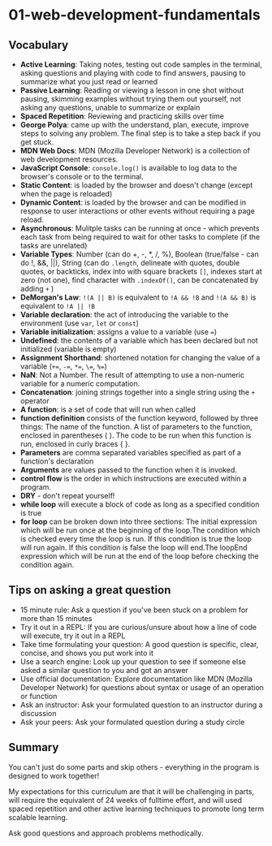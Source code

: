# 01-web-development-fundamentals

## Vocabulary

- **Active Learning**: Taking notes, testing out code samples in the terminal, asking questions and playing with code to find answers, pausing to summarize what you just read or learned
- **Passive Learning**: Reading or viewing a lesson in one shot without pausing, skimming examples without trying them out yourself, not asking any questions, unable to summarize or explain
- **Spaced Repetition**: Reviewing and practicing skills over time
- **George Polya**: came up with the understand, plan, execute, improve steps to solving any problem. The final step is to take a step back if you get stuck.
- **MDN Web Docs**: MDN (Mozilla Developer Network) is a collection of web development resources.
- **JavaScript Console**: `console.log()` is available to log data to the browser's console or to the terminal.
- **Static Content**: is loaded by the browser and doesn't change (except when the page is reloaded)
- **Dynamic Content**: is loaded by the browser and can be modified in response to user interactions or other events without requiring a page reload.
- **Asynchronous**: Mulitple tasks can be running at once - which prevents each task from being required to wait for other tasks to complete (if the tasks are unrelated)
- **Variable Types**: Number (can do +, -, *, /, %), Boolean (true/false - can do !, &&, ||), String (can do `.length`, delineate with quotes, double quotes, or backticks, index into with square brackets `[]`, indexes start at zero (not one), find character with `.indexOf()`, can be concatenated by adding `+` )
- **DeMorgan's Law**: `!(A || B)` is equivalent to `!A && !B` and `!(A && B)` is equivalent to `!A || !B`
-  **Variable declaration**: the act of introducing the variable to the environment (use `var`, `let` or `const`)
-  **Variable initialization**: assigns a value to a variable (use `=`)
-  **Undefined**: the contents of a variable which has been declared but not initialized (variable is empty)
- **Assignment Shorthand**: shortened notation for changing the value of a variable (`+=`, `-=`, `*=`, `\=`, `%=`)
- **NaN**: Not a Number. The result of attempting to use a non-numeric variable for a numeric computation.
- **Concatenation**: joining strings together into a single string using the `+` operator
- **A function**:  is a set of code that will run when called
- **function definition** consists of the function keyword, followed by three things: The name of the function. A list of parameters to the function, enclosed in parentheses ( ). The code to be run when this function is run, enclosed in curly braces { }.
- **Parameters** are comma separated variables specified as part of a function's declaration
- **Arguments** are values passed to the function when it is invoked.
- **control flow** is the order in which instructions are executed within a program.
- **DRY** - don't repeat yourself!
- **while loop** will execute a block of code as long as a specified condition is true
- **for loop** can be broken down into three sections: The initial expression which will be run once at the beginning of the loop.The condition which is checked every time the loop is run. If this condition is true the loop will run again. If this condition is false the loop will end.The loopEnd expression which will be run at the end of the loop before checking the condition again.



## Tips on asking a great question

- 15 minute rule: Ask a question if you've been stuck on a problem for more than 15 minutes
- Try it out in a REPL: If you are curious/unsure about how a line of code will execute, try it out in a REPL
- Take time formulating your question: A good question is specific, clear, concise, and shows you put work into it
- Use a search engine: Look up your question to see if someone else asked a similar question to you and got an answer
- Use official documentation: Explore documentation like MDN (Mozilla Developer Network) for questions about syntax or usage of an operation or function
- Ask an instructor: Ask your formulated question to an instructor during a discussion
- Ask your peers: Ask your formulated question during a study circle



## Summary

You can't just do some parts and skip others - everything in the program is designed to work together!

My expectations for this curriculum are that it will be challenging in parts, will require the equivalent of 24 weeks of fulltime effort, and will used spaced repetition and other active learning techniques to promote long term scalable learning.

Ask good questions and approach problems methodically.
